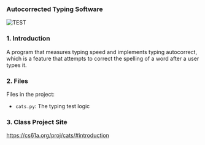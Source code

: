 ### Autocorrected Typing Software

![TEST](https://github.com/nehaahussain/cats/assets/67764423/81e8c424-ccd1-4a6b-b6c4-d3262a78317d)

### 1. Introduction
A program that measures typing speed and implements typing autocorrect, which is a feature that attempts to correct the spelling of a word after a user types it.

### 2. Files
Files in the project:

* `cats.py`: The typing test logic

### 3. Class Project Site
https://cs61a.org/proj/cats/#introduction
